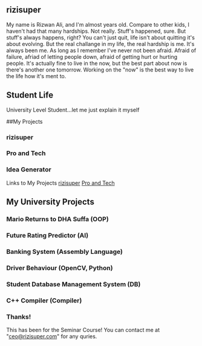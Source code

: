 ## rizisuper

My name is Rizwan Ali, and I'm almost years old. Compare to other kids, I haven't had that many hardships. Not really. Stuff's happened, sure. But stuff's always happens, right? You can't just quit, life isn't about quitting it's about evolving. But the real challange in my life, the real hardship is me. It's always been me. As long as I remember I've never not been afraid. Afraid of failure, afriad of letting people down, afraid of getting hurt or hurting people. It's actually fine to live in the now, but the best part about now is there's another one tomorrow. Working on the "now" is the best way to live the life how it's ment to.

## Student Life

University Level Student...let me just explain it myself


##My Projects 

### rizisuper 
### Pro and Tech
### Idea Generator

Links to My Projects 
[rizisuper](https://youtube.com/rizisuper)
[Pro and Tech](http://proandtech.com)

## My University Projects

### Mario Returns to DHA Suffa (OOP) 
### Future Rating Predictor (AI)
### Banking System (Assembly Language)
### Driver Behaviour (OpenCV, Python)
### Student Database Management System (DB)
### C++ Compiler (Compiler) 

### Thanks!

This has been for the Seminar Course! 
You can contact me at "ceo@rizisuper.com" for any quries. 
